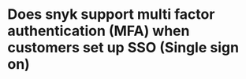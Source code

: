 # Does snyk support multi factor authentication \(MFA\) when customers set up SSO \(Single sign on\)

